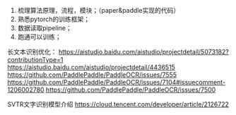 <!--
 * @Author: Cristiano-3 chunanluo@126.com
 * @Date: 2023-04-11 18:53:59
 * @LastEditors: Cristiano-3 chunanluo@126.com
 * @LastEditTime: 2023-04-17 15:58:46
 * @FilePath: /SVTR/todolist.md
 * @Description: 
-->
1. 梳理算法原理，流程，模块；（paper&paddle实现的代码）
2. 熟悉pytorch的训练框架；
3. 数据读取pipeline；
4. 跑通可以训练；

长文本识别优化：
https://aistudio.baidu.com/aistudio/projectdetail/5073182?contributionType=1
https://aistudio.baidu.com/aistudio/projectdetail/4436515
https://github.com/PaddlePaddle/PaddleOCR/issues/7555
https://github.com/PaddlePaddle/PaddleOCR/issues/7104#issuecomment-1206002780
https://github.com/PaddlePaddle/PaddleOCR/issues/7500

SVTR文字识别模型介绍 
https://cloud.tencent.com/developer/article/2126722
